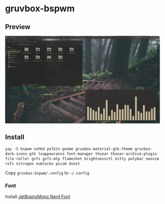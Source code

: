 # gruvbox-bspwm

## Preview

![Screenshot](screenshot.png)

## Install

```
yay -S bspwm sxhkd polkit-gnome gruvbox-material-gtk-theme gruvbox-dark-icons-gtk lxappearance font-manager thunar thunar-archive-plugin file-roller gvfs gvfs-mtp flameshot brightnessctl kitty polybar neovim rofi nitrogen numlockx picom dunst
```

Copy `gruvbox-bspwm/.config` to `~/.config`

### Font

Install [JetBrainsMono Nerd Font](https://www.nerdfonts.com/font-downloads)
